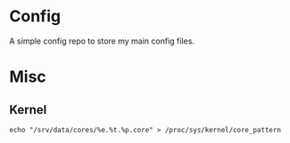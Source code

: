 # Config

A simple config repo to store my main config files.

# Misc

## Kernel

    echo "/srv/data/cores/%e.%t.%p.core" > /proc/sys/kernel/core_pattern
